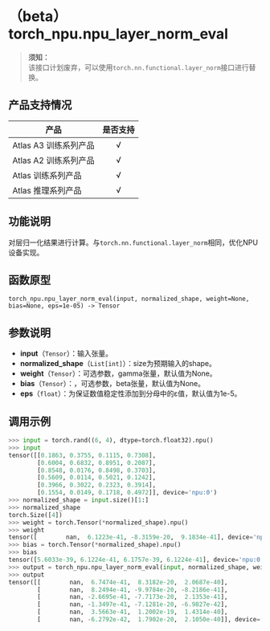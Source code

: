 # （beta）torch_npu.npu_layer_norm_eval

>**须知：**<br>
>该接口计划废弃，可以使用`torch.nn.functional.layer_norm`接口进行替换。

## 产品支持情况

| 产品                                                         | 是否支持 |
| ------------------------------------------------------------ | :------: |
|<term>Atlas A3 训练系列产品</term>           |    √     |
|<term>Atlas A2 训练系列产品</term> | √   |
|<term>Atlas 训练系列产品</term> | √   |
|<term>Atlas 推理系列产品</term>| √   |

## 功能说明

对层归一化结果进行计算。与`torch.nn.functional.layer_norm`相同，优化NPU设备实现。

## 函数原型

```
torch_npu.npu_layer_norm_eval(input, normalized_shape, weight=None, bias=None, eps=1e-05) -> Tensor
```

## 参数说明

- **input**（`Tensor`）：输入张量。
- **normalized_shape**（`List[int]`）：size为预期输入的shape。
- **weight**（`Tensor`）：可选参数，gamma张量，默认值为None。
- **bias**（`Tensor`）：，可选参数，beta张量，默认值为None。
- **eps**（`float`）：为保证数值稳定性添加到分母中的ε值，默认值为1e-5。

## 调用示例

```python
>>> input = torch.rand((6, 4), dtype=torch.float32).npu()
>>> input
tensor([[0.1863, 0.3755, 0.1115, 0.7308],
        [0.6004, 0.6832, 0.8951, 0.2087],
        [0.8548, 0.0176, 0.8498, 0.3703],
        [0.5609, 0.0114, 0.5021, 0.1242],
        [0.3966, 0.3022, 0.2323, 0.3914],
        [0.1554, 0.0149, 0.1718, 0.4972]], device='npu:0')
>>> normalized_shape = input.size()[1:]
>>> normalized_shape
torch.Size([4])
>>> weight = torch.Tensor(*normalized_shape).npu()
>>> weight
tensor([        nan,  6.1223e-41, -8.3159e-20,  9.1834e-41], device='npu:0')
>>> bias = torch.Tensor(*normalized_shape).npu()
>>> bias
tensor([5.6033e-39, 6.1224e-41, 6.1757e-39, 6.1224e-41], device='npu:0')
>>> output = torch_npu.npu_layer_norm_eval(input, normalized_shape, weight, bias, 1e-5)
>>> output
tensor([[        nan,  6.7474e-41,  8.3182e-20,  2.0687e-40],
        [        nan,  8.2494e-41, -9.9784e-20, -8.2186e-41],
        [        nan, -2.6695e-41, -7.7173e-20,  2.1353e-41],
        [        nan, -1.3497e-41, -7.1281e-20, -6.9827e-42],
        [        nan,  3.5663e-41,  1.2002e-19,  1.4314e-40],
        [        nan, -6.2792e-42,  1.7902e-20,  2.1050e-40]], device='npu:0')
```

